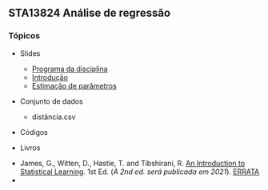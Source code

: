 ## STA13824 Análise de regressão


### Tópicos

* Slides

  - [Programa da disciplina](https://bit.ly/3vhS3sB)
  - [Introdução](https://bit.ly/3zyTUNc)
  - [Estimação de parâmetros](#)


* Conjunto de dados
  - distância.csv
  
* Códigos

* Livros
 - James, G., Witten, D., Hastie, T. and Tibshirani, R. [An Introduction to Statistical Learning](https://bit.ly/3qjFmwz). 1st Ed. (*A 2nd ed. será publicada em 2021*). [ERRATA](https://www.statlearning.com/errata-first-edition)
 - 
